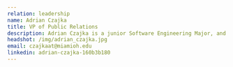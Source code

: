 ```yaml
---
relation: leadership
name: Adrian Czajka
title: VP of Public Relations
description: Adrian Czajka is a junior Software Engineering Major, and Finance Minor from Cleveland, Ohio. Over the past couple of years since coming into college, Adrian has gained an extensive appreciation and understanding for the world of Blockchain. He will be spending this summer as an Information Technology intern at Kautex-Textron, where he will be learning the ins and outs of the world of Information Technology. Adrian hopes to become a software project manager in his future, and learn new leadership skills through MUBC. Within MUBC, he hopes to be able to expand his knowledge in not only Blockchain in the future, but also in the world of software development as a whole. Adrian’s main goal within MUBC is to get the club more involved with the community, and to expand the club in terms of not only size, but also accomplishments and goals.
headshot: /img/adrian_czajka.jpg
email: czajkaat@miamioh.edu
linkedin: adrian-czajka-160b3b180
---
```

